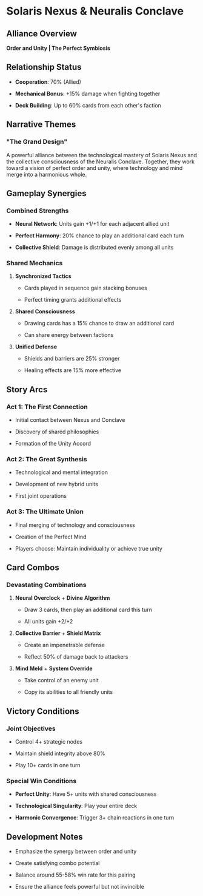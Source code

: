 # Solaris Nexus & Neuralis Conclave

## Alliance Overview

**Order and Unity | The Perfect Symbiosis**

## Relationship Status

- **Cooperation**: 70% (Allied)

- **Mechanical Bonus**: +15% damage when fighting together

- **Deck Building**: Up to 60% cards from each other's faction

## Narrative Themes

### "The Grand Design"

A powerful alliance between the technological mastery of Solaris Nexus and the collective consciousness of the Neuralis Conclave. Together, they work toward a vision of perfect order and unity, where technology and mind merge into a harmonious whole.

## Gameplay Synergies

### Combined Strengths

- **Neural Network**: Units gain +1/+1 for each adjacent allied unit

- **Perfect Harmony**: 20% chance to play an additional card each turn

- **Collective Shield**: Damage is distributed evenly among all units

### Shared Mechanics

1. **Synchronized Tactics**

   - Cards played in sequence gain stacking bonuses

   - Perfect timing grants additional effects

2. **Shared Consciousness**

   - Drawing cards has a 15% chance to draw an additional card

   - Can share energy between factions

3. **Unified Defense**

   - Shields and barriers are 25% stronger

   - Healing effects are 15% more effective

## Story Arcs

### Act 1: The First Connection

- Initial contact between Nexus and Conclave

- Discovery of shared philosophies

- Formation of the Unity Accord

### Act 2: The Great Synthesis

- Technological and mental integration

- Development of new hybrid units

- First joint operations

### Act 3: The Ultimate Union

- Final merging of technology and consciousness

- Creation of the Perfect Mind

- Players choose: Maintain individuality or achieve true unity

## Card Combos

### Devastating Combinations

1. **Neural Overclock** + **Divine Algorithm**

   - Draw 3 cards, then play an additional card this turn

   - All units gain +2/+2

2. **Collective Barrier** + **Shield Matrix**

   - Create an impenetrable defense

   - Reflect 50% of damage back to attackers

3. **Mind Meld** + **System Override**

   - Take control of an enemy unit

   - Copy its abilities to all friendly units

## Victory Conditions

### Joint Objectives

- Control 4+ strategic nodes

- Maintain shield integrity above 80%

- Play 10+ cards in one turn

### Special Win Conditions

- **Perfect Unity**: Have 5+ units with shared consciousness

- **Technological Singularity**: Play your entire deck

- **Harmonic Convergence**: Trigger 3+ chain reactions in one turn

## Development Notes

- Emphasize the synergy between order and unity

- Create satisfying combo potential

- Balance around 55-58% win rate for this pairing

- Ensure the alliance feels powerful but not invincible

